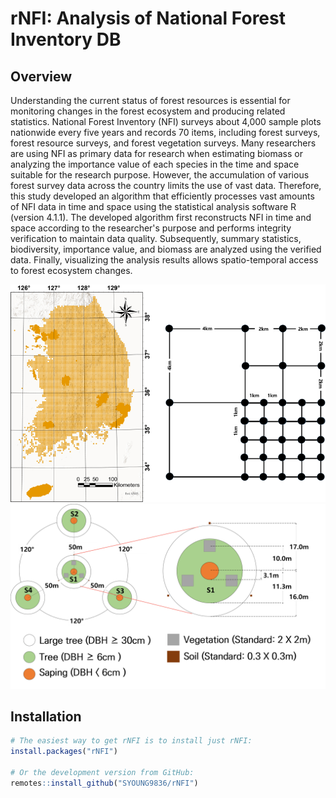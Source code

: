 # rNFI: Analysis of National Forest Inventory DB

## Overview

Understanding the current status of forest resources is essential for monitoring changes in the forest ecosystem and producing related statistics. National Forest Inventory (NFI) surveys about 4,000 sample plots nationwide every five years and records 70 items, including forest surveys, forest resource surveys, and forest vegetation surveys. Many researchers are using NFI as primary data for research when estimating biomass or analyzing the importance value of each species in the time and space suitable for the research purpose. However, the accumulation of various forest survey data across the country limits the use of vast data. Therefore, this study developed an algorithm that efficiently processes vast amounts of NFI data in time and space using the statistical analysis software R (version 4.1.1). The developed algorithm first reconstructs NFI in time and space according to the researcher's purpose and performs integrity verification to maintain data quality. Subsequently, summary statistics, biodiversity, importance value, and biomass are analyzed using the verified data. Finally, visualizing the analysis results allows spatio-temporal access to forest ecosystem changes. 

![plot1](figures/plot_1.png)
![plot2](figures/plot_2.png)

## Installation

``` r
# The easiest way to get rNFI is to install just rNFI:
install.packages("rNFI")

# Or the development version from GitHub:
remotes::install_github("SYOUNG9836/rNFI")
```

